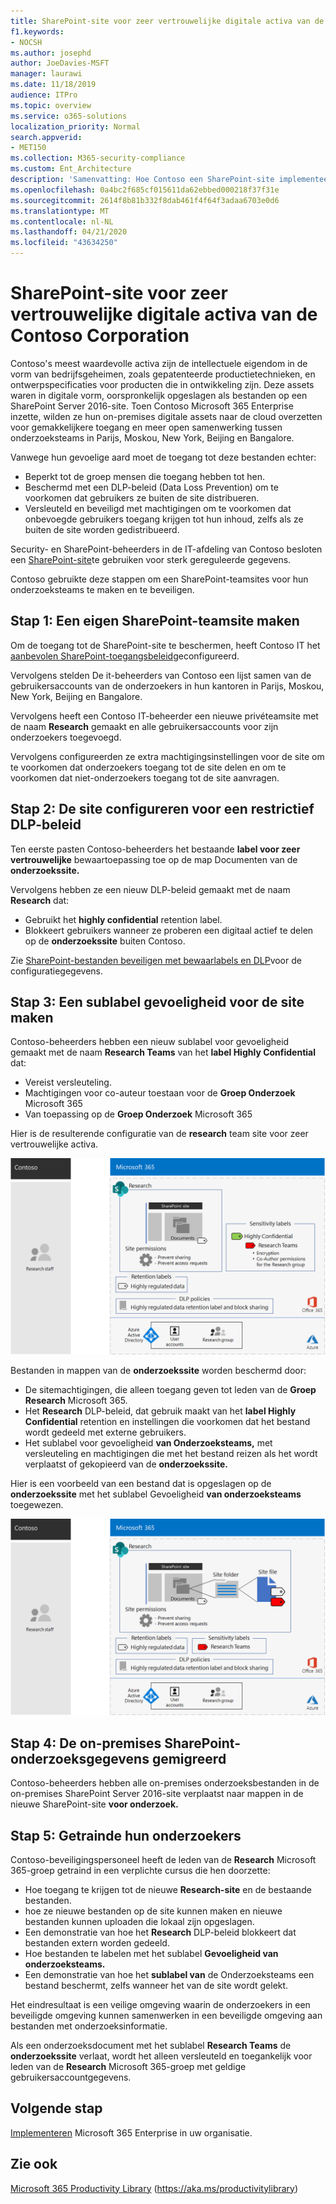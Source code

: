 ```yaml
---
title: SharePoint-site voor zeer vertrouwelijke digitale activa van de Contoso Corporation
f1.keywords:
- NOCSH
ms.author: josephd
author: JoeDavies-MSFT
manager: laurawi
ms.date: 11/18/2019
audience: ITPro
ms.topic: overview
ms.service: o365-solutions
localization_priority: Normal
search.appverid:
- MET150
ms.collection: M365-security-compliance
ms.custom: Ent_Architecture
description: 'Samenvatting: Hoe Contoso een SharePoint-site implementeerde voor sterk gereguleerde gegevens voor een eenvoudigere samenwerking tussen zijn onderzoeksteams.'
ms.openlocfilehash: 0a4bc2f685cf015611da62ebbed000218f37f31e
ms.sourcegitcommit: 2614f8b81b332f8dab461f4f64f3adaa6703e0d6
ms.translationtype: MT
ms.contentlocale: nl-NL
ms.lasthandoff: 04/21/2020
ms.locfileid: "43634250"
---
```

# <a name="sharepoint-site-for-highly-confidential-digital-assets-of-the-contoso-corporation"></a>SharePoint-site voor zeer vertrouwelijke digitale activa van de Contoso Corporation

Contoso's meest waardevolle activa zijn de intellectuele eigendom in de vorm van bedrijfsgeheimen, zoals gepatenteerde productietechnieken, en ontwerpspecificaties voor producten die in ontwikkeling zijn. Deze assets waren in digitale vorm, oorspronkelijk opgeslagen als bestanden op een SharePoint Server 2016-site. Toen Contoso Microsoft 365 Enterprise inzette, wilden ze hun on-premises digitale assets naar de cloud overzetten voor gemakkelijkere toegang en meer open samenwerking tussen onderzoeksteams in Parijs, Moskou, New York, Beijing en Bangalore. 
  
Vanwege hun gevoelige aard moet de toegang tot deze bestanden echter:

- Beperkt tot de groep mensen die toegang hebben tot hen. 
- Beschermd met een DLP-beleid (Data Loss Prevention) om te voorkomen dat gebruikers ze buiten de site distribueren.
- Versleuteld en beveiligd met machtigingen om te voorkomen dat onbevoegde gebruikers toegang krijgen tot hun inhoud, zelfs als ze buiten de site worden gedistribueerd.

Security- en SharePoint-beheerders in de IT-afdeling van Contoso besloten een [SharePoint-site](teams-sharepoint-online-sites-highly-regulated-data.md)te gebruiken voor sterk gereguleerde gegevens.
  
Contoso gebruikte deze stappen om een SharePoint-teamsites voor hun onderzoeksteams te maken en te beveiligen.

## <a name="step-1-created-a-private-sharepoint-team-site"></a>Stap 1: Een eigen SharePoint-teamsite maken

Om de toegang tot de SharePoint-site te beschermen, heeft Contoso IT het [aanbevolen SharePoint-toegangsbeleid](sharepoint-file-access-policies.md)geconfigureerd.

Vervolgens stelden De it-beheerders van Contoso een lijst samen van de gebruikersaccounts van de onderzoekers in hun kantoren in Parijs, Moskou, New York, Beijing en Bangalore. 

Vervolgens heeft een Contoso IT-beheerder een nieuwe privéteamsite met de naam **Research** gemaakt en alle gebruikersaccounts voor zijn onderzoekers toegevoegd.

Vervolgens configureerden ze extra machtigingsinstellingen voor de site om te voorkomen dat onderzoekers toegang tot de site delen en om te voorkomen dat niet-onderzoekers toegang tot de site aanvragen.

## <a name="step-2-configured-the-site-for-a-restrictive-dlp-policy"></a>Stap 2: De site configureren voor een restrictief DLP-beleid

Ten eerste pasten Contoso-beheerders het bestaande **label voor zeer vertrouwelijke** bewaartoepassing toe op de map Documenten van de **onderzoekssite.**

Vervolgens hebben ze een nieuw DLP-beleid gemaakt met de naam **Research** dat:

- Gebruikt het **highly confidential** retention label. 
- Blokkeert gebruikers wanneer ze proberen een digitaal actief te delen op de **onderzoekssite** buiten Contoso.

Zie [SharePoint-bestanden beveiligen met bewaarlabels en DLP](https://docs.microsoft.com/office365/enterprise/protect-sharepoint-online-files-with-office-365-labels-and-dlp)voor de configuratiegegevens.

## <a name="step-3-created-a-sensitivity-sublabel-for-the-site"></a>Stap 3: Een sublabel gevoeligheid voor de site maken

Contoso-beheerders hebben een nieuw sublabel voor gevoeligheid gemaakt met de naam **Research Teams** van het **label Highly Confidential** dat:

- Vereist versleuteling.
- Machtigingen voor co-auteur toestaan voor de **Groep Onderzoek** Microsoft 365
- Van toepassing op de **Groep Onderzoek** Microsoft 365

Hier is de resulterende configuratie van de **research** team site voor zeer vertrouwelijke activa.

![De resulterende configuratie van de research team site voor zeer vertrouwelijke activa](../media/contoso-sharepoint-online-site-for-highly-confidential-assets/final-config.png)

Bestanden in mappen van de **onderzoekssite** worden beschermd door:

- De sitemachtigingen, die alleen toegang geven tot leden van de **Groep Research** Microsoft 365.
- Het **Research** DLP-beleid, dat gebruik maakt van het **label Highly Confidential** retention en instellingen die voorkomen dat het bestand wordt gedeeld met externe gebruikers.
- Het sublabel voor gevoeligheid **van Onderzoeksteams,** met versleuteling en machtigingen die met het bestand reizen als het wordt verplaatst of gekopieerd van de **onderzoekssite.**

Hier is een voorbeeld van een bestand dat is opgeslagen op de **onderzoekssite** met het sublabel Gevoeligheid **van onderzoeksteams** toegewezen.

![De resulterende configuratie van de research team site voor zeer vertrouwelijke activa](../media/contoso-sharepoint-online-site-for-highly-confidential-assets/final-config-example-file.png)


## <a name="step-4-migrated-the-on-premises-sharepoint-research-data"></a>Stap 4: De on-premises SharePoint-onderzoeksgegevens gemigreerd

Contoso-beheerders hebben alle on-premises onderzoeksbestanden in de on-premises SharePoint Server 2016-site verplaatst naar mappen in de nieuwe SharePoint-site **voor onderzoek.**

## <a name="step-5-trained-their-researchers"></a>Stap 5: Getrainde hun onderzoekers

Contoso-beveiligingspersoneel heeft de leden van de **Research** Microsoft 365-groep getraind in een verplichte cursus die hen doorzette:

- Hoe toegang te krijgen tot de nieuwe **Research-site** en de bestaande bestanden.
- hoe ze nieuwe bestanden op de site kunnen maken en nieuwe bestanden kunnen uploaden die lokaal zijn opgeslagen.
- Een demonstratie van hoe het **Research** DLP-beleid blokkeert dat bestanden extern worden gedeeld.
- Hoe bestanden te labelen met het sublabel **Gevoeligheid van onderzoeksteams.**
- Een demonstratie van hoe het **sublabel van** de Onderzoeksteams een bestand beschermt, zelfs wanneer het van de site wordt gelekt.

Het eindresultaat is een veilige omgeving waarin de onderzoekers in een beveiligde omgeving kunnen samenwerken in een beveiligde omgeving aan bestanden met onderzoeksinformatie. 

Als een onderzoeksdocument met het sublabel **Research Teams** de **onderzoekssite** verlaat, wordt het alleen versleuteld en toegankelijk voor leden van de **Research** Microsoft 365-groep met geldige gebruikersaccountgegevens.

## <a name="next-step"></a>Volgende stap

[Implementeren](deploy-microsoft-365-enterprise.md) Microsoft 365 Enterprise in uw organisatie.

## <a name="see-also"></a>Zie ook

[Microsoft 365 Productivity Library](https://aka.ms/productivitylibrary) (https://aka.ms/productivitylibrary)
